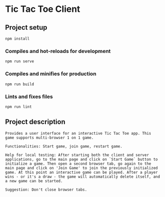 # Tic Tac Toe Client

## Project setup
```
npm install
```

### Compiles and hot-reloads for development
```
npm run serve
```

### Compiles and minifies for production
```
npm run build
```

### Lints and fixes files
```
npm run lint
```

## Project description
```
Provides a user interface for an interactive Tic Tac Toe app. This game supports multi-browser 1 on 1 game.

Functionalities: Start game, join game, restart game.

Help for local testing: After starting both the client and server applications, go to the main page and click on `Start Game` button to initialize a game. Then open a second browser tab, go again to the main page and click on 'Join Game' to join the previously initialized game. At this point an interactive game can be played. After a player wins - or it's a draw - the game will automatically delete itself, and a new game can be started.

Suggestion: Don't close browser tabs.
```